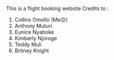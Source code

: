 This is a flight booking website
Credits to :
1. Collins Omollo (Me😊)
2. Anthony Muturi
3. Eunice Nyaboke
4. Kimberly Njoroge
5. Teddy Muli
6. Britney Knight
